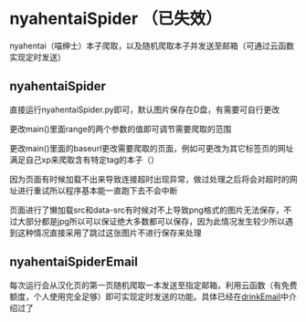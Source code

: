 # nyahentaiSpider （已失效）
nyahentai（喵绅士）本子爬取，以及随机爬取本子并发送至邮箱（可通过云函数实现定时发送）

## nyahentaiSpider

直接运行nyahentaiSpider.py即可，默认图片保存在D盘，有需要可自行更改

更改main()里面range的两个参数的值即可调节需要爬取的范围

更改main()里面的baseurl更改需要爬取的页面，例如可更改为其它标签页的网址满足自己xp来爬取含有特定tag的本子（）

因为页面有时候加载不出来导致连接超时出现异常，做过处理之后将会对超时的网址进行重试所以程序基本能一直跑下去不会中断

页面进行了懒加载src和data-src有时候对不上导致png格式的图片无法保存，不过大部分都是jpg所以可以保证绝大多数都可以保存，因为此情况发生较少所以遇到这种情况直接采用了跳过这张图片不进行保存来处理

## nyahentaiSpiderEmail

每次运行会从汉化页的第一页随机爬取一本发送至指定邮箱，利用云函数（有免费额度，个人使用完全足够）即可实现定时发送的功能。具体已经在[drinkEmail](https://github.com/KuroNagishiro/drinkEmail)中介绍过了
